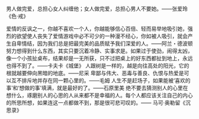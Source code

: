男人做完爱，总担心女人纠缠他；女人做完爱，总担心男人不要她。——张爱玲《色·戒》

爱情的反讽之一，你越不喜欢一个人，你越能够信心百倍、轻而易举地吸引她，强烈的欲望使人丧失了爱情游戏中必不可少的一种漫不经心，你如被人吸引，就会产生自卑情结，因为我们总是把最完美的品质赋予我们深爱的人。——阿兰・德波顿
努力想得到什么东西，其实只要沉着冷静、实事求是。如果过于使劲，闹得太凶，像一个小孩扯桌布，结果却是一无所获，只不过把桌上的好东西都扯到地上，永远也得不到了。——卡夫卡《城堡》
人跟树是一样的，越是向往高处的阳光，它的根就越要伸向黑暗的地底。——尼采
卑鄙与伟大、恶毒与善良、仇恨与热爱是可以互不排斥地并存在同一颗心里的。——毛姆
人生不是赶场子，如果能被‘喜欢的事’和‘想做的事’填满，就是最好的了。——石原里美
绝不要去猜测别人的心里在想什么，琢磨别人的心思的人从来都不是幸福的人。每个人都应该关注自己的内心的所思所想，如果连这一点都做不到，那是很可悲可叹的。—— 马可·奥勒留《沉思录》
